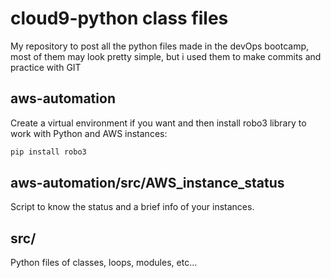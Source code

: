 # cloud9-python class files
My repository to post all the python files made in the devOps bootcamp, most of them may look pretty simple, but i used them to make commits and practice with GIT 

## aws-automation
Create a virtual environment if you want and then install robo3 library to work with Python and AWS instances:
```python
pip install robo3
```

## aws-automation/src/AWS_instance_status
Script to know the status and a brief info of your instances. 

## src/
Python files of classes, loops, modules, etc...